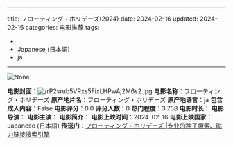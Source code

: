 
---
title: フローティング・ホリデーズ(2024)
date: 2024-02-16
updated: 2024-02-16
categories: 电影推荐
tags:

- 
- Japanese (日本語)
- ja
---

<img src="https://image.tmdb.org/t/p/originalNone" alt="None" title="None">

**电影封面**：<img src="https://image.tmdb.org/t/p/w200/rP2srub5VRxs5FixLHPwAj2M6s2.jpg" alt="/rP2srub5VRxs5FixLHPwAj2M6s2.jpg" title="/rP2srub5VRxs5FixLHPwAj2M6s2.jpg">
**电影名称**：フローティング・ホリデーズ
**原产地片名**：フローティング・ホリデーズ
**原产地语言**：ja
**包含成人内容**：False
**电影评分**：0.0
**评分人数**：0
**热门程度**：3.758
**电影时长**：
**电影导演**：
**电影主演**：
**电影简介**：
**电影上映时间**：2024-02-16
**电影上映国家**：Japanese (日本語)
**传送门**：[フローティング・ホリデーズ |专业的种子搜索、磁力链接搜索引擎](https://movie.amd794.com:2083/?search=%E3%83%95%E3%83%AD%E3%83%BC%E3%83%86%E3%82%A3%E3%83%B3%E3%82%B0%E3%83%BB%E3%83%9B%E3%83%AA%E3%83%87%E3%83%BC%E3%82%BA&ordering=&mode=match_phrase&page_size=10&page=1)

